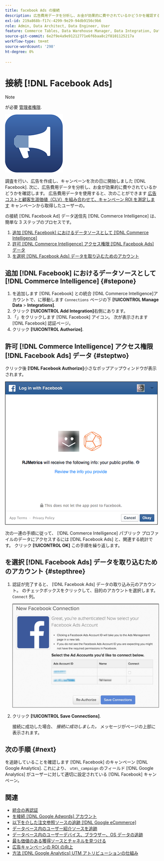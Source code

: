```yaml
---
title: facebook Ads の接続
description: 広告費用データを分析し、お金が効果的に費やされているかどうかを確認する方法を説明します。
exl-id: 219a868b-f17c-4299-9e29-94db9156c9b6
role: Admin, Data Architect, Data Engineer, User
feature: Commerce Tables, Data Warehouse Manager, Data Integration, Data Import/Export
source-git-commit: 6e2f9e4a9e91212771e6f6baa8c2f8101125217a
workflow-type: tm+mt
source-wordcount: '298'
ht-degree: 0%

---
```


# 接続 [!DNL Facebook Ads]

>[!NOTE]
>
>が必要 [管理者権限](../../../administrator/user-management/user-management.md).

![](../../../assets/facebook-ads-logo.png)

調査を行い、広告を作成し、キャンペーンを次の日に開始しました [!DNL Facebook]. 次に、広告費用データを分析し、お金が効果的に費やされているかどうかを確認します。 広告費用データを使用すると、次のことができます [広告コストと顧客生涯価値（CLV）を組み合わせて、キャンペーン ROI を測定します](../../../data-analyst/analysis/roi-ad-camp.md) キャンペーンから取得したユーザーの。

の接続 [!DNL Facebook Ad] データ送信先 [!DNL Commerce Intelligence] は、簡単な 3 ステップのプロセスです。

1. [追加 [!DNL Facebook] におけるデータソースとして [!DNL Commerce Intelligence]](#stepone)
1. [許可 [!DNL Commerce Intelligence] アクセス権限 [!DNL Facebook Ads] データ](#steptwo)
1. [を選択 [!DNL Facebook Ads] データを取り込むためのアカウント](#stepthree)

## 追加 [!DNL Facebook] におけるデータソースとして [!DNL Commerce Intelligence] {#stepone}

1. を追加します [!DNL Facebook] との統合 [!DNL Commerce Intelligence]アカウントで、に移動します `Connections` ページの下 **[!UICONTROL Manage Data** > **Integrations]**.
1. クリック **[!UICONTROL Add Integration]**&#x200B;右側にあります。
1. 「」をクリックします [!DNL Facebook] アイコン。 次が表示されます [!DNL Facebook] 認証ページ。
1. クリック **[!UICONTROL Authorize]**.

## 許可 [!DNL Commerce Intelligence] アクセス権限 [!DNL Facebook Ads] データ {#steptwo}

クリック後 **[!DNL Facebook Authorize]**&#x200B;小さなポップアップウィンドウが表示されます。

![](../../../assets/Facebook_Access_Popup.png)

次の一連の手順に従って、 [!DNL Commerce Intelligence] パブリック プロファイルのデータにアクセスするには [!DNL Facebook Ads] と、関連する統計です。 クリック **[!UICONTROL OK]** この手順を繰り返します。

## を選択 [!DNL Facebook Ads] データを取り込むためのアカウント {#stepthree}

1. 認証が完了すると、 [!DNL Facebook Ads] データの取り込み元のアカウント。 のチェックボックスをクリックして、目的のアカウントを選択します。 `Connect` 列。

   ![](../../../assets/Facebook_Ad_Accounts.png)

1. クリック **[!UICONTROL Save Connections]**.

   接続に成功した場合、 *接続に成功しました。* メッセージがページの上部に表示されます。

## 次の手順 {#next}

を追跡していることを確認します [!DNL Facebook] のキャンペーン [!DNL Google Analytics]. これにより、 `utm\_campaign` のフィールド [!DNL Google Analytics] がユーザーに対して適切に設定されている [!DNL Facebook] キャンペーン。

## 関連

* [統合の再認証](https://experienceleague.adobe.com/docs/commerce-knowledge-base/kb/how-to/mbi-reauthenticating-integrations.html)
* [を接続 [!DNL Google Adwords] アカウント](../integrations/google-ecommerce.md)
* [以下を介した注文参照ソースの追跡 [!DNL Google eCommerce]](../integrations/google-ecommerce.md)
* [データベース内のユーザー紹介ソースを追跡](../../analysis/google-track-user-acq.md)
* [データベース内のユーザーデバイス、ブラウザー、OS データの追跡](../../analysis/track-usr-dev-browser.md)
* [最も価値のある獲得ソースとチャネルを見つける](../../analysis/most-value-source-channel.md)
* [広告キャンペーンの ROI の向上](../../analysis/roi-ad-camp.md)
* [方法 [!DNL Google Analytics] UTM アトリビューションの仕組み](../../analysis/utm-attributes.md)
